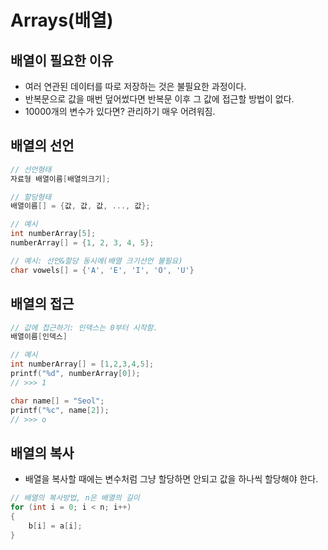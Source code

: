 # Arrays(배열)

## 배열이 필요한 이유

- 여러 연관된 데이터를 따로 저장하는 것은 불필요한 과정이다.
- 반복문으로 값을 매번 덮어썼다면 반복문 이후 그 값에 접근할 방법이 없다.
- 10000개의 변수가 있다면? 관리하기 매우 어려워짐.

## 배열의 선언

```C
// 선언형태
자료형 배열이름[배열의크기];

// 할당형태
배열이름[] = {값, 값, 값, ..., 값};
```

```C
// 예시
int numberArray[5];
numberArray[] = {1, 2, 3, 4, 5};

// 예시: 선언&할당 동시에(배열 크기선언 불필요)
char vowels[] = {'A', 'E', 'I', 'O', 'U'}
```

## 배열의 접근

```C
// 값에 접근하기: 인덱스는 0부터 시작함.
배열이름[인덱스]
```

```C
// 예시
int numberArray[] = [1,2,3,4,5];
printf("%d", numberArray[0]);
// >>> 1

char name[] = "Seol";
printf("%c", name[2]);
// >>> o
```

## 배열의 복사

- 배열을 복사할 때에는 변수처럼 그냥 할당하면 안되고 값을 하나씩 할당해야 한다.

```C
// 배열의 복사방법, n은 배열의 길이
for (int i = 0; i < n; i++)
{
	b[i] = a[i];
}
```
